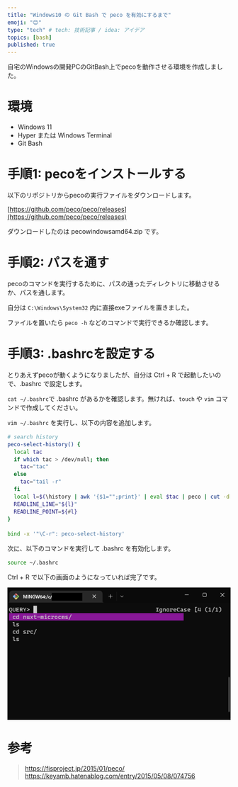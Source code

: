 ```yaml
---
title: "Windows10 の Git Bash で peco を有効にするまで"
emoji: "😊"
type: "tech" # tech: 技術記事 / idea: アイデア
topics: [bash]
published: true
---
```


自宅のWindowsの開発PCのGitBash上でpecoを動作させる環境を作成しました。

# 環境

- Windows 11
- Hyper または Windows Terminal
- Git Bash

# 手順1: pecoをインストールする
以下のリポジトリからpecoの実行ファイルをダウンロードします。

[https://github.com/peco/peco/releases](https://github.com/peco/peco/releases)

ダウンロードしたのは pecowindowsamd64.zip です。


# 手順2: パスを通す

pecoのコマンドを実行するために、パスの通ったディレクトリに移動させるか、パスを通します。

自分は `C:\Windows\System32`  内に直接exeファイルを置きました。

ファイルを置いたら `peco -h` などのコマンドで実行できるか確認します。

# 手順3: .bashrcを設定する

とりあえずpecoが動くようになりましたが、自分は Ctrl + R で起動したいので、.bashrc で設定します。

`cat ~/.bashrc`で .bashrc があるかを確認します。無ければ、`touch` や `vim` コマンドで作成してください。

`vim ~/.bashrc` を実行し、以下の内容を追加します。

```bash
# search history
peco-select-history() {
  local tac
  if which tac > /dev/null; then
    tac="tac"
  else
    tac="tail -r"
  fi
  local l=$(\history | awk '{$1="";print}' | eval $tac | peco | cut -d' ' -f4-)
  READLINE_LINE="${l}"
  READLINE_POINT=${#l}
}

bind -x '"\C-r": peco-select-history'
```

次に、以下のコマンドを実行して .bashrc を有効化します。

```bash
source ~/.bashrc
```

Ctrl + R で以下の画面のようになっていれば完了です。

![PECOの実行画面](/images/gitbash_peco.png)

# 参考
> https://fisproject.jp/2015/01/peco/ \
> https://keyamb.hatenablog.com/entry/2015/05/08/074756

